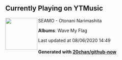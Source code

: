 ## Currently Playing on YTMusic

[<img align="left" width="100" src="https://lh3.googleusercontent.com/Z69U1s1p9tniCo3gIU6053lrOD9P2W8yYJa-2qU9zEbpVPg39VDROBowlYA_RXdA38-3rYQ4wqQMm0BR">](https://music.youtube.com/channel/UCyXWIu5C_xktLYqHHeGTJ1Q)

SEAMO - Otonani Narimashita

**Albums**: Wave My Flag

Last updated at 08/06/2020 14:49

#### Generated with [20chan/github-now](https://github.com/20chan/github-now)


<!--
**20chan/20chan** is a ✨ _special_ ✨ repository because its `README.md` (this file) appears on your GitHub profile.

Here are some ideas to get you started:

- 🔭 I’m currently working on ...
- 🌱 I’m currently learning ...
- 👯 I’m looking to collaborate on ...
- 🤔 I’m looking for help with ...
- 💬 Ask me about ...
- 📫 How to reach me: ...
- 😄 Pronouns: ...
- ⚡ Fun fact: ...
-->
